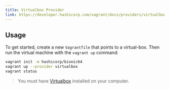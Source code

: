 ```yaml
---
title: Virtualbox Provider
link: https://developer.hashicorp.com/vagrant/docs/providers/virtualbox
---
```


## Usage

To get started, create a new `Vagrantfile` that points to a virtual-box. Then run the virtual machine with the `vagrant up` command:

```bash
vagrant init -m hashicorp/bionic64
vagrant up --provider virtualbox
vagrant status
```

> You must have [Virtualbox](https://www.virtualbox.org/wiki/Downloads) installed on your computer.
